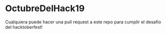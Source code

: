# OctubreDelHack19

Cualquiera puede hacer una pull request a este repo para cumplir el desafio del hacktoberfest!
